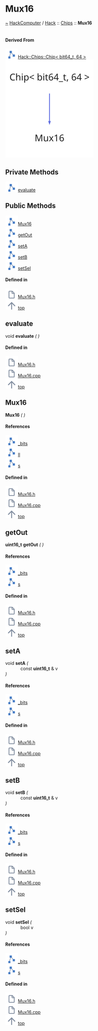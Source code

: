 <a id="mux16"></a>
<h1>Mux16</h1>
<a id="classhack_1_1chips_1_1mux16"></a>
<a href="https://github.com/CharlesCarley/HackComputer#~">~</a>
<a href="index.md#index">HackComputer</a>
<span class="inline-text">/</span>
<a href="namespaceHack.md#hack">Hack</a>
<span class="inline-text">::</span>
<a href="namespaceHack_1_1Chips.md#chips">Chips</a>
<span class="inline-text">::</span>
<span class="bold-text"><b>Mux16</b></span>
<br/>
<br/>
<a id="derived-from"></a>
<h4>Derived From</h4>
<div class="icon-link">
<img src="../images/class.svg"/><a href="classHack_1_1Chips_1_1Chip.md#chip">Hack::Chips::Chip&lt; bit64_t, 64 &gt;</a>
</div>
<img src="../images/dot/internal-diagram-21.dot.svg"/><br/>
<a id="private-methods"></a>
<h2>Private Methods</h2>
<span class="icon-list-item"><a href="#evaluate" class="icon-list-item"><img src="../images/class.svg" class="icon-list-item"/><span class="icon-list-item">evaluate</span>
</a>
</span>
<br/>
<a id="public-methods"></a>
<h2>Public Methods</h2>
<span class="icon-list-item"><a href="#mux16" class="icon-list-item"><img src="../images/class.svg" class="icon-list-item"/><span class="icon-list-item">Mux16</span>
</a>
</span>
<br/>
<span class="icon-list-item"><a href="#getout" class="icon-list-item"><img src="../images/class.svg" class="icon-list-item"/><span class="icon-list-item">getOut</span>
</a>
</span>
<br/>
<span class="icon-list-item"><a href="#seta" class="icon-list-item"><img src="../images/class.svg" class="icon-list-item"/><span class="icon-list-item">setA</span>
</a>
</span>
<br/>
<span class="icon-list-item"><a href="#setb" class="icon-list-item"><img src="../images/class.svg" class="icon-list-item"/><span class="icon-list-item">setB</span>
</a>
</span>
<br/>
<span class="icon-list-item"><a href="#setsel" class="icon-list-item"><img src="../images/class.svg" class="icon-list-item"/><span class="icon-list-item">setSel</span>
</a>
</span>
<br/>
<a id="defined-in"></a>
<h4>Defined in</h4>
<span class="icon-list-item"><a href="https://github.com/CharlesCarley/HackComputer/blob/master/Source/Chips/Mux16.h#L28" class="icon-list-item"><img src="../images/file.svg" class="icon-list-item"/><span class="icon-list-item">Mux16.h</span>
</a>
</span>
<br/>
<span class="icon-list-item"><a href="#mux16" class="icon-list-item"><img src="../images/jumpToTop.svg" class="icon-list-item"/><span class="icon-list-item">top</span>
</a>
</span>
<a id="evaluate"></a>
<h2>evaluate</h2>
<span class="inline-text">void</span>
<span class="bold-text"><b>evaluate</b></span>
<span class="italic-text"><i>(</i></span>
<span class="italic-text"><i>)</i></span>
<a id="defined-in"></a>
<h4>Defined in</h4>
<span class="icon-list-item"><a href="https://github.com/CharlesCarley/HackComputer/blob/master/Source/Chips/Mux16.h#L30" class="icon-list-item"><img src="../images/file.svg" class="icon-list-item"/><span class="icon-list-item">Mux16.h</span>
</a>
</span>
<br/>
<span class="icon-list-item"><a href="https://github.com/CharlesCarley/HackComputer/blob/master/Source/Chips/Mux16.cpp#L63" class="icon-list-item"><img src="../images/file.svg" class="icon-list-item"/><span class="icon-list-item">Mux16.cpp</span>
</a>
</span>
<br/>
<span class="icon-list-item"><a href="#mux16" class="icon-list-item"><img src="../images/jumpToTop.svg" class="icon-list-item"/><span class="icon-list-item">top</span>
</a>
</span>
<br/>
<a id="mux16"></a>
<h2>Mux16</h2>
<span class="bold-text"><b>Mux16</b></span>
<span class="italic-text"><i>(</i></span>
<span class="italic-text"><i>)</i></span>
<a id="references"></a>
<h4>References</h4>
<div class="paragraph">
<span class="paragraph"><img src="../images/class.svg"/><a href="classHack_1_1Chips_1_1Chip.md#_bits">_bits</a>
</span>
</div>
<div class="paragraph">
<span class="paragraph"><img src="../images/class.svg"/><a href="unionHack_1_1Chips_1_1bit64__t.md#ll">ll</a>
</span>
</div>
<div class="paragraph">
<span class="paragraph"><img src="../images/class.svg"/><a href="unionHack_1_1Chips_1_1bit64__t.md#s">s</a>
</span>
</div>
<a id="defined-in"></a>
<h4>Defined in</h4>
<span class="icon-list-item"><a href="https://github.com/CharlesCarley/HackComputer/blob/master/Source/Chips/Mux16.h#L33" class="icon-list-item"><img src="../images/file.svg" class="icon-list-item"/><span class="icon-list-item">Mux16.h</span>
</a>
</span>
<br/>
<span class="icon-list-item"><a href="https://github.com/CharlesCarley/HackComputer/blob/master/Source/Chips/Mux16.cpp#L29" class="icon-list-item"><img src="../images/file.svg" class="icon-list-item"/><span class="icon-list-item">Mux16.cpp</span>
</a>
</span>
<br/>
<span class="icon-list-item"><a href="#mux16" class="icon-list-item"><img src="../images/jumpToTop.svg" class="icon-list-item"/><span class="icon-list-item">top</span>
</a>
</span>
<br/>
<a id="getout"></a>
<h2>getOut</h2>
<span class="bold-text"><b>uint16_t</b></span>
<span class="bold-text"><b>getOut</b></span>
<span class="italic-text"><i>(</i></span>
<span class="italic-text"><i>)</i></span>
<a id="references"></a>
<h4>References</h4>
<div class="paragraph">
<span class="paragraph"><img src="../images/class.svg"/><a href="classHack_1_1Chips_1_1Chip.md#_bits">_bits</a>
</span>
</div>
<div class="paragraph">
<span class="paragraph"><img src="../images/class.svg"/><a href="unionHack_1_1Chips_1_1bit64__t.md#s">s</a>
</span>
</div>
<a id="defined-in"></a>
<h4>Defined in</h4>
<span class="icon-list-item"><a href="https://github.com/CharlesCarley/HackComputer/blob/master/Source/Chips/Mux16.h#L39" class="icon-list-item"><img src="../images/file.svg" class="icon-list-item"/><span class="icon-list-item">Mux16.h</span>
</a>
</span>
<br/>
<span class="icon-list-item"><a href="https://github.com/CharlesCarley/HackComputer/blob/master/Source/Chips/Mux16.cpp#L56" class="icon-list-item"><img src="../images/file.svg" class="icon-list-item"/><span class="icon-list-item">Mux16.cpp</span>
</a>
</span>
<br/>
<span class="icon-list-item"><a href="#mux16" class="icon-list-item"><img src="../images/jumpToTop.svg" class="icon-list-item"/><span class="icon-list-item">top</span>
</a>
</span>
<br/>
<a id="seta"></a>
<h2>setA</h2>
<span class="inline-text">void</span>
<span class="bold-text"><b>setA</b></span>
<span class="italic-text"><i>(</i></span>
<div class="paragraph">
<span class="paragraph"><img src="../images/horSpace24px.svg"/><span class="inline-text">const </span>
<span class="bold-text"><b>uint16_t</b></span>
<span class="inline-text"> &amp;</span>
<span class="inline-text">v</span>
</span>
</div>
<span class="italic-text"><i>)</i></span>
<a id="references"></a>
<h4>References</h4>
<div class="paragraph">
<span class="paragraph"><img src="../images/class.svg"/><a href="classHack_1_1Chips_1_1Chip.md#_bits">_bits</a>
</span>
</div>
<div class="paragraph">
<span class="paragraph"><img src="../images/class.svg"/><a href="unionHack_1_1Chips_1_1bit64__t.md#s">s</a>
</span>
</div>
<a id="defined-in"></a>
<h4>Defined in</h4>
<span class="icon-list-item"><a href="https://github.com/CharlesCarley/HackComputer/blob/master/Source/Chips/Mux16.h#L35" class="icon-list-item"><img src="../images/file.svg" class="icon-list-item"/><span class="icon-list-item">Mux16.h</span>
</a>
</span>
<br/>
<span class="icon-list-item"><a href="https://github.com/CharlesCarley/HackComputer/blob/master/Source/Chips/Mux16.cpp#L35" class="icon-list-item"><img src="../images/file.svg" class="icon-list-item"/><span class="icon-list-item">Mux16.cpp</span>
</a>
</span>
<br/>
<span class="icon-list-item"><a href="#mux16" class="icon-list-item"><img src="../images/jumpToTop.svg" class="icon-list-item"/><span class="icon-list-item">top</span>
</a>
</span>
<br/>
<a id="setb"></a>
<h2>setB</h2>
<span class="inline-text">void</span>
<span class="bold-text"><b>setB</b></span>
<span class="italic-text"><i>(</i></span>
<div class="paragraph">
<span class="paragraph"><img src="../images/horSpace24px.svg"/><span class="inline-text">const </span>
<span class="bold-text"><b>uint16_t</b></span>
<span class="inline-text"> &amp;</span>
<span class="inline-text">v</span>
</span>
</div>
<span class="italic-text"><i>)</i></span>
<a id="references"></a>
<h4>References</h4>
<div class="paragraph">
<span class="paragraph"><img src="../images/class.svg"/><a href="classHack_1_1Chips_1_1Chip.md#_bits">_bits</a>
</span>
</div>
<div class="paragraph">
<span class="paragraph"><img src="../images/class.svg"/><a href="unionHack_1_1Chips_1_1bit64__t.md#s">s</a>
</span>
</div>
<a id="defined-in"></a>
<h4>Defined in</h4>
<span class="icon-list-item"><a href="https://github.com/CharlesCarley/HackComputer/blob/master/Source/Chips/Mux16.h#L36" class="icon-list-item"><img src="../images/file.svg" class="icon-list-item"/><span class="icon-list-item">Mux16.h</span>
</a>
</span>
<br/>
<span class="icon-list-item"><a href="https://github.com/CharlesCarley/HackComputer/blob/master/Source/Chips/Mux16.cpp#L41" class="icon-list-item"><img src="../images/file.svg" class="icon-list-item"/><span class="icon-list-item">Mux16.cpp</span>
</a>
</span>
<br/>
<span class="icon-list-item"><a href="#mux16" class="icon-list-item"><img src="../images/jumpToTop.svg" class="icon-list-item"/><span class="icon-list-item">top</span>
</a>
</span>
<br/>
<a id="setsel"></a>
<h2>setSel</h2>
<span class="inline-text">void</span>
<span class="bold-text"><b>setSel</b></span>
<span class="italic-text"><i>(</i></span>
<div class="paragraph">
<span class="paragraph"><img src="../images/horSpace24px.svg"/><span class="inline-text">bool</span>
<span class="inline-text">v</span>
</span>
</div>
<span class="italic-text"><i>)</i></span>
<a id="references"></a>
<h4>References</h4>
<div class="paragraph">
<span class="paragraph"><img src="../images/class.svg"/><a href="classHack_1_1Chips_1_1Chip.md#_bits">_bits</a>
</span>
</div>
<div class="paragraph">
<span class="paragraph"><img src="../images/class.svg"/><a href="unionHack_1_1Chips_1_1bit64__t.md#s">s</a>
</span>
</div>
<a id="defined-in"></a>
<h4>Defined in</h4>
<span class="icon-list-item"><a href="https://github.com/CharlesCarley/HackComputer/blob/master/Source/Chips/Mux16.h#L37" class="icon-list-item"><img src="../images/file.svg" class="icon-list-item"/><span class="icon-list-item">Mux16.h</span>
</a>
</span>
<br/>
<span class="icon-list-item"><a href="https://github.com/CharlesCarley/HackComputer/blob/master/Source/Chips/Mux16.cpp#L47" class="icon-list-item"><img src="../images/file.svg" class="icon-list-item"/><span class="icon-list-item">Mux16.cpp</span>
</a>
</span>
<br/>
<span class="icon-list-item"><a href="#mux16" class="icon-list-item"><img src="../images/jumpToTop.svg" class="icon-list-item"/><span class="icon-list-item">top</span>
</a>
</span>
<br/>
</div>
</div>
</body>
</html>

